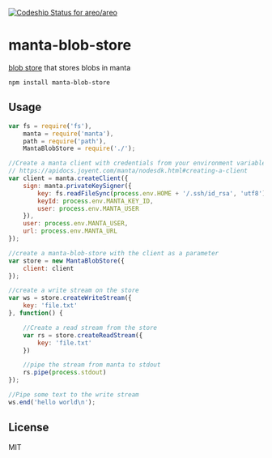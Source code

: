
[ ![Codeship Status for areo/areo](https://www.codeship.io/projects/7f6c83e0-a247-0132-c1c1-02cfa213237c/status)](https://www.codeship.io/projects/65745)

# manta-blob-store

[blob store](https://github.com/maxogden/abstract-blob-store) that stores blobs in manta 

```
npm install manta-blob-store
```


## Usage

``` js
var fs = require('fs'),
    manta = require('manta'),
    path = require('path'),
    MantaBlobStore = require('./');

//Create a manta client with credentials from your environment variables as described here:
// https://apidocs.joyent.com/manta/nodesdk.html#creating-a-client
var client = manta.createClient({
    sign: manta.privateKeySigner({
        key: fs.readFileSync(process.env.HOME + '/.ssh/id_rsa', 'utf8'),
        keyId: process.env.MANTA_KEY_ID,
        user: process.env.MANTA_USER
    }),
    user: process.env.MANTA_USER,
    url: process.env.MANTA_URL
});

//create a manta-blob-store with the client as a parameter
var store = new MantaBlobStore({
    client: client
});

//create a write stream on the store
var ws = store.createWriteStream({
    key: 'file.txt'
}, function() {

    //Create a read stream from the store
    var rs = store.createReadStream({
        key: 'file.txt'
    })

    //pipe the stream from manta to stdout
    rs.pipe(process.stdout)
});

//Pipe some text to the write stream
ws.end('hello world\n');

```

## License

MIT
